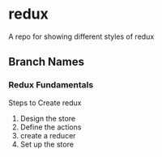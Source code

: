 # redux
A repo for showing different styles of redux

## Branch Names

### Redux Fundamentals

Steps to Create redux

1. Design the store
2. Define the actions
3. create a reducer
4. Set up the store



